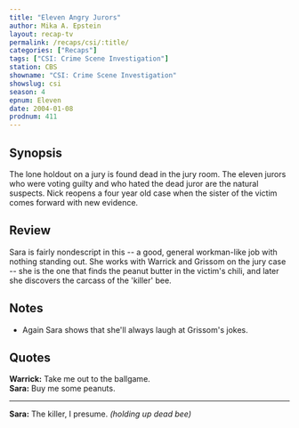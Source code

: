 ```yaml
---
title: "Eleven Angry Jurors"
author: Mika A. Epstein
layout: recap-tv
permalink: /recaps/csi/:title/
categories: ["Recaps"]
tags: ["CSI: Crime Scene Investigation"]
station: CBS
showname: "CSI: Crime Scene Investigation"
showslug: csi
season: 4  
epnum: Eleven  
date: 2004-01-08
prodnum: 411  
---
```


## Synopsis

The lone holdout on a jury is found dead in the jury room. The eleven jurors who were voting guilty and who hated the dead juror are the natural suspects. Nick reopens a four year old case when the sister of the victim comes forward with new evidence.

## Review

Sara is fairly nondescript in this -- a good, general workman-like job with nothing standing out. She works with Warrick and Grissom on the jury case -- she is the one that finds the peanut butter in the victim's chili, and later she discovers the carcass of the 'killer' bee.

## Notes

* Again Sara shows that she'll always laugh at Grissom's jokes.

## Quotes

**Warrick:** Take me out to the ballgame.  
**Sara:** Buy me some peanuts.  

- - -

**Sara:** The killer, I presume. _(holding up dead bee)_